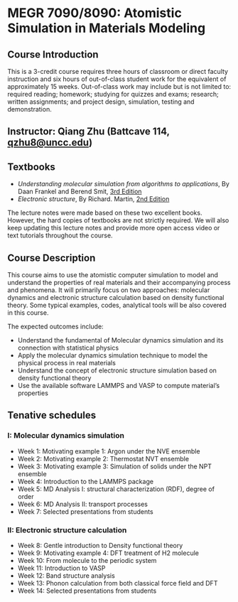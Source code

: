 # MEGR 7090/8090: Atomistic Simulation in Materials Modeling
 
## Course Introduction
This is a 3-credit course requires three hours of classroom or direct faculty instruction and six hours of out-of-class student work for the equivalent of approximately 15 weeks. Out-of-class work may include but is not limited to: required reading; homework; studying for quizzes and exams; research; written assignments; and project design, simulation, testing and demonstration.

## Instructor: Qiang Zhu (Battcave 114, qzhu8@uncc.edu)

## Textbooks
- *Understanding molecular simulation from algorithms to applications*, By Daan Frankel and Berend Smit, [3rd Edition](https://shop.elsevier.com/books/understanding-molecular-simulation/frenkel/978-0-323-90292-2)
- *Electronic structure*, By Richard. Martin, [2nd Edition](https://www.cambridge.org/core/books/electronic-structure/DDFE838DED61D7A402FDF20D735BggC63A)

The lecture notes were made based on these two excellent books. However, the hard copies of textbooks are not strictly required. We will also keep updating this lecture notes and provide more open access video or text tutorials throughout the course.

## Course Description
This course aims to use the atomistic computer simulation to model and understand the properties of real materials and their accompanying process and phenomena. It will primarily focus on two approaches: molecular dynamics and electronic structure calculation based on density functional theory. Some typical examples, codes, analytical tools will be also covered in this course. 

The expected outcomes include: 
- Understand the fundamental of Molecular dynamics simulation and its connection with statistical physics
- Apply the molecular dynamics simulation technique to model the physical process in real materials
- Understand the concept of electronic structure simulation based on density functional theory 
- Use the available software LAMMPS and VASP to compute material’s properties

## Tenative schedules

### I: Molecular dynamics simulation
- Week 1: Motivating example 1: Argon under the NVE ensemble
- Week 2: Motivating example 2: Thermostat NVT ensemble
- Week 3: Motivating example 3: Simulation of solids under the NPT ensemble 
- Week 4: Introduction to the LAMMPS package
- Week 5: MD Analysis I: structural characterization (RDF), degree of order
- Week 6: MD Analysis II: transport processes
- Week 7: Selected presentations from students

### II: Electronic structure calculation
- Week 8: Gentle introduction to Density functional theory 
- Week 9: Motivating example 4: DFT treatment of H2 molecule
- Week 10: From molecule to the periodic system
- Week 11: Introduction to VASP
- Week 12: Band structure analysis
- Week 13: Phonon calculation from both classical force field and DFT
- Week 14: Selected presentations from students 


